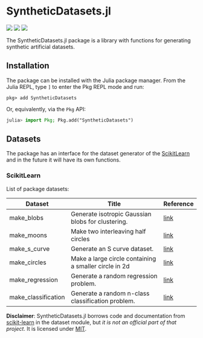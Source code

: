 # SyntheticDatasets.jl
[![][travis-img]][travis-url] [![][codecov-img]][codecov-url] [![][coverage-img]][coverage-url]

The SyntheticDatasets.jl package is a library with functions for generating synthetic artificial datasets.

## Installation

The package can be installed with the Julia package manager.
From the Julia REPL, type `]` to enter the Pkg REPL mode and run:

```
pkg> add SyntheticDatasets
```

Or, equivalently, via the `Pkg` API:

```julia
julia> import Pkg; Pkg.add("SyntheticDatasets")
```

## Datasets

The package has an interface for the dataset generator of the [ScikitLearn](https://scikit-learn.org/stable/modules/classes.html#samples-generator) and in the future it will have its own functions.

### ScikitLearn
List of package datasets:

Dataset         | Title                                                                  | Reference
----------------|------------------------------------------------------------------------|--------------------------------------------------
make_blobs      | Generate isotropic Gaussian blobs for clustering.                      | [link](https://scikit-learn.org/stable/modules/generated/sklearn.datasets.make_moons.html)
make_moons      | Make two interleaving half circles                                     | [link](https://scikit-learn.org/stable/modules/generated/sklearn.datasets.make_blobs.html)
make_s_curve    | Generate an S curve dataset.                                           | [link](https://scikit-learn.org/stable/modules/generated/sklearn.datasets.make_s_curve.html)
make_circles    | Make a large circle containing a smaller circle in 2d                  | [link](https://scikit-learn.org/stable/modules/generated/sklearn.datasets.make_circles.html])
make_regression | Generate a random regression problem.                                  | [link](https://scikit-learn.org/stable/modules/generated/sklearn.datasets.make_regression.html])
make_classification | Generate a random n-class classification problem.                                  | [link](https://scikit-learn.org/stable/modules/generated/sklearn.datasets.make_classification.html])

**Disclaimer**: SyntheticDatasets.jl borrows code and documentation from
[scikit-learn](https://scikit-learn.org/stable/modules/classes.html#samples-generator) in the dataset module, but *it is not an official part
of that project*. It is licensed under [MIT](LICENSE).

[travis-img]: https://travis-ci.com/ATISLabs/SyntheticDatasets.jl.svg?branch=master
[travis-url]: https://travis-ci.com/ATISLabs/SyntheticDatasets.jl

[codecov-img]: https://codecov.io/gh/ATISLabs/SyntheticDatasets.jl/branch/master/graph/badge.svg?token=13TrPsgakO
[codecov-url]: https://codecov.io/gh/ATISLabs/SyntheticDatasets.jl

[coverage-img]: https://coveralls.io/repos/github/ATISLabs/SyntheticDatasets.jl/badge.svg?branch=master
[coverage-url]: https://coveralls.io/github/ATISLabs/SyntheticDatasets.jl?branch=master
